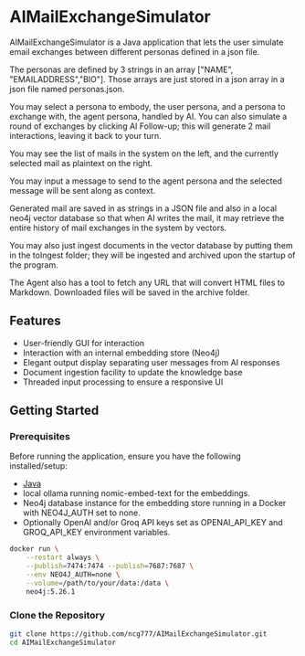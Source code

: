 # AIMailExchangeSimulator

AIMailExchangeSimulator is a Java application that lets the user simulate email
exchanges between different personas defined in a json file.

The personas are defined by 3 strings in an array ["NAME", "EMAILADDRESS","BIO"].
Those arrays are just stored in a json array in a json file named personas.json.

You may select a persona to embody, the user persona, and a persona to exchange 
with, the agent persona, handled by AI. You can also simulate a round of 
exchanges by clicking AI Follow-up; this will generate 2 mail interactions, 
leaving it back to your turn.

You may see the list of mails in the system on the left, and the currently
selected mail as plaintext on the right.

You may input a message to send to the agent persona and the selected message
will be sent along as context.

Generated mail are saved in as strings in a JSON file and also 
in a local neo4j vector database so that when AI writes the mail, it may 
retrieve the entire history of mail exchanges in the system by vectors.

You may also just ingest documents in the vector database by putting them in the
toIngest folder; they will be ingested and archived upon the startup of the program.

The Agent also has a tool to fetch any URL that will convert HTML files to 
Markdown. Downloaded files will be saved in the archive folder.

## Features

- User-friendly GUI for interaction
- Interaction with an internal embedding store (Neo4j)
- Elegant output display separating user messages from AI responses
- Document ingestion facility to update the knowledge base
- Threaded input processing to ensure a responsive UI

## Getting Started

### Prerequisites

Before running the application, ensure you have the following installed/setup:

- [Java](https://www.java.com/)
- local ollama running nomic-embed-text for the embeddings.
- Neo4j database instance for the embedding store running in a Docker with NEO4J_AUTH set to none.
- Optionally OpenAI and/or Groq API keys set as OPENAI_API_KEY and GROQ_API_KEY environment variables.

```bash
docker run \
    --restart always \
    --publish=7474:7474 --publish=7687:7687 \
    --env NEO4J_AUTH=none \
    --volume=/path/to/your/data:/data \
    neo4j:5.26.1
```

### Clone the Repository

```bash
git clone https://github.com/ncg777/AIMailExchangeSimulator.git
cd AIMailExchangeSimulator

